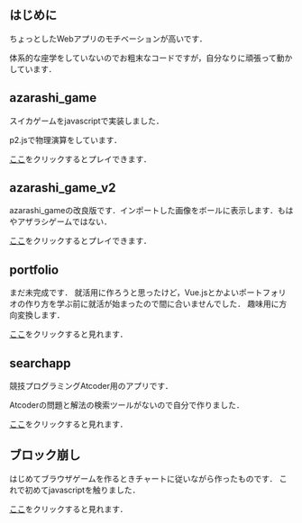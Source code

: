 ## はじめに
ちょっとしたWebアプリのモチベーションが高いです．

体系的な座学をしていないのでお粗末なコードですが，自分なりに頑張って動かしています．

## azarashi_game
スイカゲームをjavascriptで実装しました．

p2.jsで物理演算をしています．

[ここ](https://andoryoto.github.io/WebApplication/azarashi_game/)をクリックするとプレイできます．

## azarashi_game_v2
azarashi_gameの改良版です．インポートした画像をボールに表示します．もはやアザラシゲームではない．

[ここ](https://andoryoto.github.io/WebApplication/azarashi_game_v2/)をクリックするとプレイできます．

## portfolio
まだ未完成です．
就活用に作ろうと思ったけど，Vue.jsとかよいポートフォリオの作り方を学ぶ前に就活が始まったので間に合いませんでした．
趣味用に方向変換します．

[ここ](https://andoryoto.github.io/WebApplication/portfolio/)をクリックすると見れます．

## searchapp
競技プログラミングAtcoder用のアプリです．

Atcoderの問題と解法の検索ツールがないので自分で作りました．

[ここ](https://andoryoto.github.io/WebApplication/searchapp/)をクリックすると見れます．

## ブロック崩し
はじめてブラウザゲームを作るときチャートに従いながら作ったものです．
これで初めてjavascriptを触りました．

[ここ](https://andoryoto.github.io/WebApplication/ブロック崩し/lesson01.html)をクリックすると見れます．
